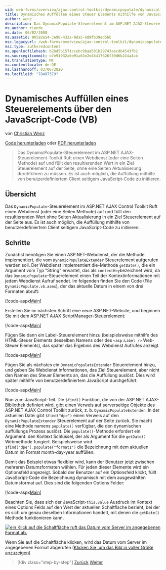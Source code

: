 ```yaml
---
uid: web-forms/overview/ajax-control-toolkit/dynamicpopulate/dynamically-populating-a-control-using-javascript-code-vb
title: Dynamisches Auffüllen eines Steuer Elements mithilfe von JavaScript-Code (VB) | Microsoft-Dokumentation
author: wenz
description: Das DynamicPopulate-Steuerelement im ASP.NET AJAX-Steuerelement-Toolkit Ruft einen Webdienst (oder eine Seiten Methode) auf und füllt den resultierenden Wert in ein Ziel Steuerelement unter t...
ms.author: riande
ms.date: 06/02/2008
ms.assetid: 90582e54-3e90-432a-9da5-689fb39ed56b
msc.legacyurl: /web-forms/overview/ajax-control-toolkit/dynamicpopulate/dynamically-populating-a-control-using-javascript-code-vb
msc.type: authoredcontent
ms.openlocfilehash: b2bd5b1571ccebc9baa501b29743aecdb4543fb2
ms.sourcegitcommit: e7e91932a6e91a63e2e46417626f39d6b244a3ab
ms.translationtype: MT
ms.contentlocale: de-DE
ms.lasthandoff: 03/06/2020
ms.locfileid: "78497379"
---
```

# <a name="dynamically-populating-a-control-using-javascript-code-vb"></a>Dynamisches Auffüllen eines Steuerelements über den JavaScript-Code (VB)

von [Christian Wenz](https://github.com/wenz)

[Code herunterladen](https://download.microsoft.com/download/d/8/f/d8f2f6f9-1b7c-46ad-9252-e1fc81bdea3e/dynamicpopulate1.vb.zip) oder [PDF herunterladen](https://download.microsoft.com/download/b/6/a/b6ae89ee-df69-4c87-9bfb-ad1eb2b23373/dynamicpopulate1VB.pdf)

> Das DynamicPopulate-Steuerelement im ASP.NET AJAX-Steuerelement-Toolkit Ruft einen Webdienst (oder eine Seiten Methode) auf und füllt den resultierenden Wert in ein Ziel Steuerelement auf der Seite, ohne eine Seiten Aktualisierung durchführen zu müssen. Es ist auch möglich, die Auffüllung mithilfe von benutzerdefiniertem Client seitigem JavaScript-Code zu initiieren.

## <a name="overview"></a>Übersicht

Das `DynamicPopulate`-Steuerelement im ASP.NET AJAX Control Toolkit Ruft einen Webdienst (oder eine Seiten Methode) auf und füllt den resultierenden Wert ohne Seiten Aktualisierung in ein Ziel Steuerelement auf der Seite aus. Es ist auch möglich, die Auffüllung mithilfe von benutzerdefiniertem Client seitigem JavaScript-Code zu initiieren.

## <a name="steps"></a>Schritte

Zunächst benötigen Sie einen ASP.NET-Webdienst, der die Methode implementiert, die vom `DynamicPopulateExtender` Steuerelement aufgerufen werden soll. Der Webdienst implementiert die-Methode `getDate()`, die ein Argument vom Typ "String" erwartet, das als `contextKey`bezeichnet wird, da das `DynamicPopulate`-Steuerelement einen Teil der Kontextinformationen mit jedem Webdienst Aufruf sendet. Im folgenden finden Sie den Code (File `DynamicPopulate.vb.asmx`), der das aktuelle Datum in einem von drei Formaten abruft:

[!code-aspx[Main](dynamically-populating-a-control-using-javascript-code-vb/samples/sample1.aspx)]

Erstellen Sie im nächsten Schritt eine neue ASP.NET-Website, und beginnen Sie mit dem ASP.NET AJAX ScriptManager-Steuerelement:

[!code-aspx[Main](dynamically-populating-a-control-using-javascript-code-vb/samples/sample2.aspx)]

Fügen Sie dann ein Label-Steuerelement hinzu (beispielsweise mithilfe des HTML-Steuer Elements desselben Namens oder des `<asp:Label />` Web-Steuer Elements), das später das Ergebnis des Webdienst Aufrufes anzeigt.

[!code-aspx[Main](dynamically-populating-a-control-using-javascript-code-vb/samples/sample3.aspx)]

Fügen Sie als nächstes ein `DynamicPopulateExtender` Steuerelement hinzu, und geben Sie Webdienst Informationen, das Ziel Steuerelement, aber nicht den Namen des Steuer Elements an, das die Auffüllung auslöst. Dies wird später mithilfe von benutzerdefiniertem JavaScript durchgeführt.

[!code-aspx[Main](dynamically-populating-a-control-using-javascript-code-vb/samples/sample4.aspx)]

Nun zum JavaScript-Teil. Die `$find()` Funktion, die von der ASP.NET AJAX-Bibliothek definiert wird, gibt einen Verweis auf serverseitige Objekte des ASP.NET AJAX Control Toolkit zurück, z. b. `DynamicPopulateExtender`. In der aktuellen Datei gibt `$find("dpe")` einen Verweis auf den `DynamicPopulateExtender` Steuerelement auf der Seite zurück. Sie macht eine Methode namens `populate()` verfügbar, die den dynamischen auffüllungs Prozess auslöst. Die `populate()`-Methode erfordert ein Argument: den Kontext Schlüssel, der als Argument für die `getDate()` Webmethode fungiert. Beispielsweise wird `$find("dpe").populate("format1")` die Bezeichnung mit dem aktuellen Datum im Format month-day-year auffüllen.

Damit das Beispiel etwas flexibler wird, kann der Benutzer jetzt zwischen mehreren Datumsformaten wählen. Für jeden dieser Elemente wird ein Optionsfeld angezeigt. Sobald der Benutzer auf ein Optionsfeld klickt, füllt JavaScript-Code die Bezeichnung dynamisch mit dem ausgewählten Datumsformat auf. Dies sind die folgenden Options Felder:

[!code-aspx[Main](dynamically-populating-a-control-using-javascript-code-vb/samples/sample5.aspx)]

Beachten Sie, dass sich der JavaScript-`this.value` Ausdruck im Kontext eines Options Felds auf den Wert der aktuellen Schaltfläche bezieht, bei der es sich um genau dieselben Informationen handelt, mit denen die `getDate()` Methode funktionieren kann.

[![ein Klick auf die Schaltfläche ruft das Datum vom Server im angegebenen Format ab.](dynamically-populating-a-control-using-javascript-code-vb/_static/image2.png)](dynamically-populating-a-control-using-javascript-code-vb/_static/image1.png)

Wenn Sie auf die Schaltfläche klicken, wird das Datum vom Server im angegebenen Format abgerufen ([Klicken Sie, um das Bild in voller Größe anzuzeigen](dynamically-populating-a-control-using-javascript-code-vb/_static/image3.png)).

> [!div class="step-by-step"]
> [Zurück](dynamically-populating-a-control-vb.md)
> [Weiter](using-dynamicpopulate-with-a-user-control-and-javascript-vb.md)
